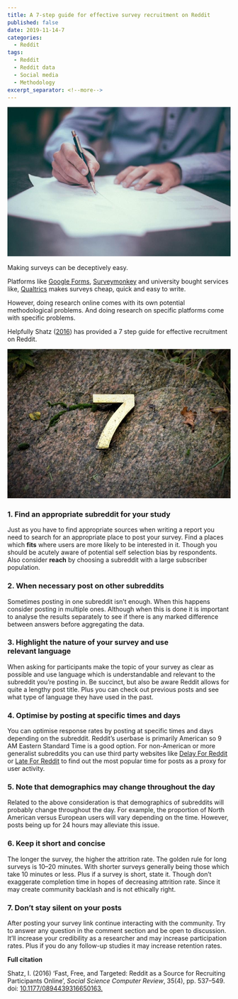 ```yaml
---
title: A 7-step guide for effective survey recruitment on Reddit
published: false
date: 2019-11-14-7
categories:
  - Reddit
tags:
  - Reddit
  - Reddit data
  - Social media
  - Methodology
excerpt_separator: <!--more-->
---
```


![](/assets/images/0__RGxIbUJ3xOcUCTax.jpg)

Making surveys can be deceptively easy.

Platforms like [Google Forms](https://www.google.co.uk/forms/about/), [Surveymonkey](https://www.surveymonkey.com/) and university bought services like, [Qualtrics](https://www.qualtrics.com/uk/) makes surveys cheap, quick and easy to write.

However, doing research online comes with its own potential methodological problems. And doing research on specific platforms come with specific problems.

Helpfully Shatz ([2016](https://journals.sagepub.com/doi/abs/10.1177/0894439316650163?journalCode=ssce)) has provided a 7 step guide for effective recruitment on Reddit.

![](/assets/images/0__Ev1YK9cUW85gr622.jpg)

### 1\. Find an appropriate subreddit for your study

Just as you have to find appropriate sources when writing a report you need to search for an appropriate place to post your survey. Find a places which **fits** where users are more likely to be interested in it. Though you should be acutely aware of potential self selection bias by respondents. Also consider **reach** by choosing a subreddit with a large subscriber population.

### 2\. When necessary post on other subreddits

Sometimes posting in one subreddit isn’t enough. When this happens consider posting in multiple ones. Although when this is done it is important to analyse the results separately to see if there is any marked difference between answers before aggregating the data.

### 3\. Highlight the nature of your survey and use relevant language

When asking for participants make the topic of your survey as clear as possible and use language which is understandable and relevant to the subreddit you’re posting in. Be succinct, but also be aware Reddit allows for quite a lengthy post title. Plus you can check out previous posts and see what type of language they have used in the past.

### 4\. Optimise by posting at specific times and days

You can optimise response rates by posting at specific times and days depending on the subreddit. Reddit’s userbase is primarily American so 9 AM Eastern Standard Time is a good option. For non-American or more generalist subreddits you can use third party websites like [Delay For Reddit](https://www.delayforreddit.com/analysis/) or [Late For Reddit](https://dashboard.laterforreddit.com/analysis/?subreddit=unitedkingdom&threshold=5) to find out the most popular time for posts as a proxy for user activity.

### 5\. Note that demographics may change throughout the day

Related to the above consideration is that demographics of subreddits will probably change throughout the day. For example, the proportion of North American versus European users will vary depending on the time. However, posts being up for 24 hours may alleviate this issue.

### 6\. Keep it short and concise

The longer the survey, the higher the attrition rate. The golden rule for long surveys is 10–20 minutes. With shorter surveys generally being those which take 10 minutes or less. Plus if a survey is short, state it. Though don’t exaggerate completion time in hopes of decreasing attrition rate. Since it may create community backlash and is not ethically right.

### 7\. Don’t stay silent on your posts

After posting your survey link continue interacting with the community. Try to answer any question in the comment section and be open to discussion. It’ll increase your credibility as a researcher and may increase participation rates. Plus if you do any follow-up studies it may increase retention rates.

**Full citation**

Shatz, I. (2016) ‘Fast, Free, and Targeted: Reddit as a Source for Recruiting Participants Online’, _Social Science Computer Review_, 35(4), pp. 537–549. doi: [10.1177/0894439316650163.](https://journals.sagepub.com/doi/10.1177/0894439316650163)